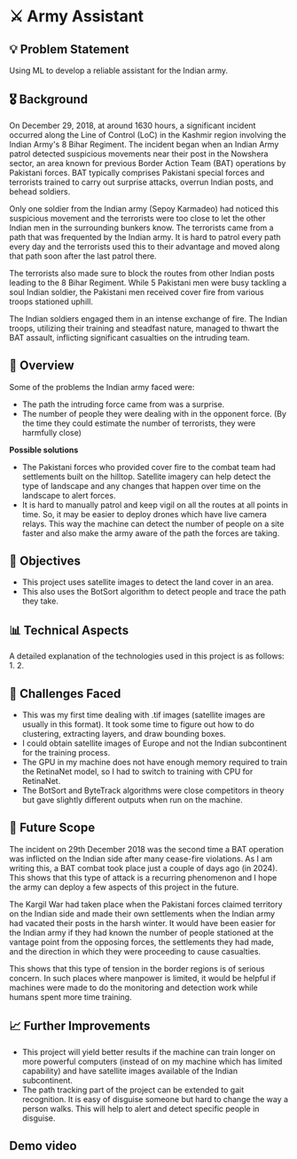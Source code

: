 # ⚔️ Army Assistant

## 💡 Problem Statement

Using ML to develop a reliable assistant for the Indian army.

## 🎖 Background

On December 29, 2018, at around 1630 hours, a significant incident occurred along the Line of Control (LoC) in the Kashmir region involving the Indian Army's 8 Bihar Regiment. The incident began when an Indian Army patrol detected suspicious movements near their post in the Nowshera sector, an area known for previous Border Action Team (BAT) operations by Pakistani forces. BAT typically comprises Pakistani special forces and terrorists trained to carry out surprise attacks, overrun Indian posts, and behead soldiers. 

Only one soldier from the Indian army (Sepoy Karmadeo) had noticed this suspicious movement and the terrorists were too close to let the other Indian men in the surrounding bunkers know. The terrorists came from a path that was frequented by the Indian army. It is hard to patrol every path every day and the terrorists used this to their advantage and moved along that path soon after the last patrol there.

The terrorists also made sure to block the routes from other Indian posts leading to the 8 Bihar Regiment. While 5 Pakistani men were busy tackling a soul Indian soldier, the Pakistani men received cover fire from various troops stationed uphill.

The Indian soldiers engaged them in an intense exchange of fire. The Indian troops, utilizing their training and steadfast nature, managed to thwart the BAT assault, inflicting significant casualties on the intruding team.

## 🔎 Overview

Some of the problems the Indian army faced were:
- The path the intruding force came from was a surprise.
- The number of people they were dealing with in the opponent force. (By the time they could estimate the number of terrorists, they were harmfully close)

**Possible solutions**
-  The Pakistani forces who provided cover fire to the combat team had settlements built on the hilltop. Satellite imagery can help detect the type of landscape and any changes that happen over time on the landscape to alert forces.
- It is hard to manually patrol and keep vigil on all the routes at all points in time. So, it may be easier to deploy drones which have live camera relays. This way the machine can detect the number of people on a site faster and also make the army aware of the path the forces are taking.

## 📌 Objectives

- This project uses satellite images to detect the land cover in an area. 
- This also uses the BotSort algorithm to detect people and trace the path they take.

## 📊 Technical Aspects
A detailed explanation of the technologies used in this project is as follows:
1. 
2. 

## 📝 Challenges Faced
- This was my first time dealing with .tif images (satellite images are usually in this format). It took some time to figure out how to do clustering, extracting layers, and draw bounding boxes.
- I could obtain satellite images of Europe and not the Indian subcontinent for the training process.  
- The GPU in my machine does not have enough memory required to train the RetinaNet model, so I had to switch to training with CPU for RetinaNet.
- The BotSort and ByteTrack algorithms were close competitors in theory but gave slightly different outputs when run on the machine.

## 🚀 Future Scope
The incident on 29th December 2018 was the second time a BAT operation was inflicted on the Indian side after many cease-fire violations. As I am writing this, a BAT combat took place just a couple of days ago (in 2024). This shows that this type of attack is a recurring phenomenon and I hope the army can deploy a few aspects of this project in the future.

The Kargil War had taken place when the Pakistani forces claimed territory on the Indian side and made their own settlements when the Indian army had vacated their posts in the harsh winter. It would have been easier for the Indian army if they had known the number of people stationed at the vantage point from the opposing forces, the settlements they had made, and the direction in which they were proceeding to cause casualties.

This shows that this type of tension in the border regions is of serious concern. In such places where manpower is limited, it would be helpful if machines were made to do the monitoring and detection work while humans spent more time training.

## 📈 Further Improvements
- This project will yield better results if the machine can train longer on more powerful computers (instead of on my machine which has limited capability) and have satellite images available of the Indian subcontinent.
- The path tracking part of the project can be extended to gait recognition. It is easy of disguise someone but hard to change the way a person walks. This will help to alert and detect specific people in disguise. 

## Demo video
